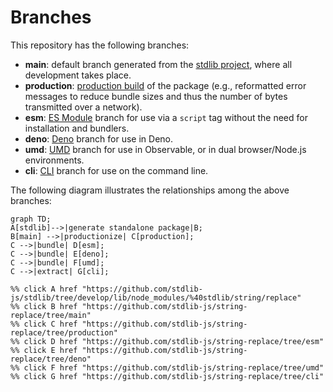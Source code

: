 <!--

@license Apache-2.0

Copyright (c) 2023 The Stdlib Authors.

Licensed under the Apache License, Version 2.0 (the "License");
you may not use this file except in compliance with the License.
You may obtain a copy of the License at

    http://www.apache.org/licenses/LICENSE-2.0

Unless required by applicable law or agreed to in writing, software
distributed under the License is distributed on an "AS IS" BASIS,
WITHOUT WARRANTIES OR CONDITIONS OF ANY KIND, either express or implied.
See the License for the specific language governing permissions and
limitations under the License.

-->

# Branches

This repository has the following branches:

-   **main**: default branch generated from the [stdlib project][stdlib-url], where all development takes place.
-   **production**: [production build][production-url] of the package (e.g., reformatted error messages to reduce bundle sizes and thus the number of bytes transmitted over a network).
-   **esm**: [ES Module][esm-url] branch for use via a `script` tag without the need for installation and bundlers.
-   **deno**: [Deno][deno-url] branch for use in Deno.
-   **umd**: [UMD][umd-url] branch for use in Observable, or in dual browser/Node.js environments.
-   **cli**: [CLI][cli-url] branch for use on the command line.

The following diagram illustrates the relationships among the above branches:

```mermaid
graph TD;
A[stdlib]-->|generate standalone package|B;
B[main] -->|productionize| C[production];
C -->|bundle| D[esm];
C -->|bundle| E[deno];
C -->|bundle| F[umd];
C -->|extract| G[cli];

%% click A href "https://github.com/stdlib-js/stdlib/tree/develop/lib/node_modules/%40stdlib/string/replace"
%% click B href "https://github.com/stdlib-js/string-replace/tree/main"
%% click C href "https://github.com/stdlib-js/string-replace/tree/production"
%% click D href "https://github.com/stdlib-js/string-replace/tree/esm"
%% click E href "https://github.com/stdlib-js/string-replace/tree/deno"
%% click F href "https://github.com/stdlib-js/string-replace/tree/umd"
%% click G href "https://github.com/stdlib-js/string-replace/tree/cli"
```

[stdlib-url]: https://github.com/stdlib-js/stdlib/tree/develop/lib/node_modules/%40stdlib/string/replace
[production-url]: https://github.com/stdlib-js/string-replace/tree/production
[deno-url]: https://github.com/stdlib-js/string-replace/tree/deno
[umd-url]: https://github.com/stdlib-js/string-replace/tree/umd
[esm-url]: https://github.com/stdlib-js/string-replace/tree/esm
[cli-url]: https://github.com/stdlib-js/string-replace/tree/cli